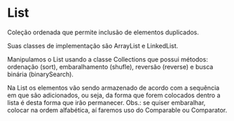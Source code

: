 # List

Coleção ordenada que permite inclusão de elementos duplicados.

Suas classes de implementação são ArrayList e LinkedList.

Manipulamos o List usando a classe Collections que possui métodos: ordenação (sort), embaralhamento (shufle), reversão (reverse) e busca binária (binarySearch).

Na List os elementos vão sendo armazenado de acordo com a sequência em que são adicionados, ou seja, da forma que forem colocados dentro a lista é desta forma que irão permanecer. Obs.: se quiser embaralhar, colocar na ordem alfabética, aí faremos uso do Comparable ou Comparator.